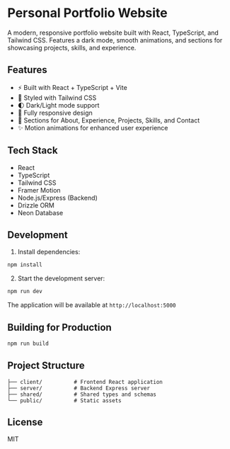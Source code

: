 
# Personal Portfolio Website

A modern, responsive portfolio website built with React, TypeScript, and Tailwind CSS. Features a dark mode, smooth animations, and sections for showcasing projects, skills, and experience.

## Features

- ⚡ Built with React + TypeScript + Vite
- 🎨 Styled with Tailwind CSS
- 🌓 Dark/Light mode support
- 📱 Fully responsive design
- 🎯 Sections for About, Experience, Projects, Skills, and Contact
- ✨ Motion animations for enhanced user experience

## Tech Stack

- React
- TypeScript
- Tailwind CSS
- Framer Motion
- Node.js/Express (Backend)
- Drizzle ORM
- Neon Database

## Development

1. Install dependencies:
```bash
npm install
```

2. Start the development server:
```bash
npm run dev
```

The application will be available at `http://localhost:5000`

## Building for Production

```bash
npm run build
```

## Project Structure

```
├── client/          # Frontend React application
├── server/          # Backend Express server
├── shared/          # Shared types and schemas
└── public/          # Static assets
```

## License

MIT
